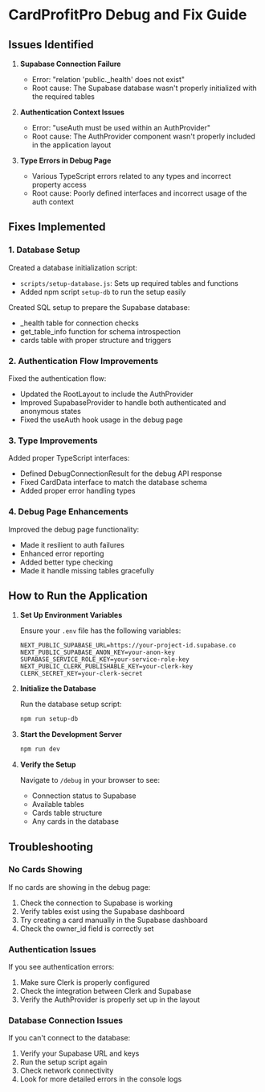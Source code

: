 # CardProfitPro Debug and Fix Guide

## Issues Identified

1. **Supabase Connection Failure**
   - Error: "relation 'public._health' does not exist"
   - Root cause: The Supabase database wasn't properly initialized with the required tables

2. **Authentication Context Issues**
   - Error: "useAuth must be used within an AuthProvider"
   - Root cause: The AuthProvider component wasn't properly included in the application layout

3. **Type Errors in Debug Page**
   - Various TypeScript errors related to any types and incorrect property access
   - Root cause: Poorly defined interfaces and incorrect usage of the auth context

## Fixes Implemented

### 1. Database Setup

Created a database initialization script:
- `scripts/setup-database.js`: Sets up required tables and functions
- Added npm script `setup-db` to run the setup easily

Created SQL setup to prepare the Supabase database:
- _health table for connection checks
- get_table_info function for schema introspection
- cards table with proper structure and triggers

### 2. Authentication Flow Improvements

Fixed the authentication flow:
- Updated the RootLayout to include the AuthProvider
- Improved SupabaseProvider to handle both authenticated and anonymous states
- Fixed the useAuth hook usage in the debug page

### 3. Type Improvements

Added proper TypeScript interfaces:
- Defined DebugConnectionResult for the debug API response
- Fixed CardData interface to match the database schema
- Added proper error handling types

### 4. Debug Page Enhancements

Improved the debug page functionality:
- Made it resilient to auth failures
- Enhanced error reporting
- Added better type checking
- Made it handle missing tables gracefully

## How to Run the Application

1. **Set Up Environment Variables**
   
   Ensure your `.env` file has the following variables:
   ```
   NEXT_PUBLIC_SUPABASE_URL=https://your-project-id.supabase.co
   NEXT_PUBLIC_SUPABASE_ANON_KEY=your-anon-key
   SUPABASE_SERVICE_ROLE_KEY=your-service-role-key
   NEXT_PUBLIC_CLERK_PUBLISHABLE_KEY=your-clerk-key
   CLERK_SECRET_KEY=your-clerk-secret
   ```

2. **Initialize the Database**

   Run the database setup script:
   ```bash
   npm run setup-db
   ```

3. **Start the Development Server**

   ```bash
   npm run dev
   ```

4. **Verify the Setup**

   Navigate to `/debug` in your browser to see:
   - Connection status to Supabase
   - Available tables
   - Cards table structure
   - Any cards in the database

## Troubleshooting

### No Cards Showing

If no cards are showing in the debug page:
1. Check the connection to Supabase is working
2. Verify tables exist using the Supabase dashboard
3. Try creating a card manually in the Supabase dashboard
4. Check the owner_id field is correctly set

### Authentication Issues

If you see authentication errors:
1. Make sure Clerk is properly configured
2. Check the integration between Clerk and Supabase
3. Verify the AuthProvider is properly set up in the layout

### Database Connection Issues

If you can't connect to the database:
1. Verify your Supabase URL and keys
2. Run the setup script again
3. Check network connectivity
4. Look for more detailed errors in the console logs 